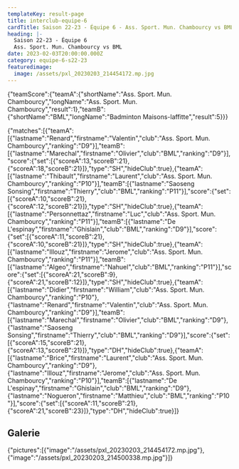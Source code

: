 ```yaml
---
templateKey: result-page
title: interclub-equipe-6
cardTitle: Saison 22-23 - Équipe 6 - Ass. Sport. Mun. Chambourcy vs BML
heading: |-
  Saison 22-23 - Équipe 6
  Ass. Sport. Mun. Chambourcy vs BML
date: 2023-02-03T20:00:00.000Z
category: equipe-6-s22-23
featuredimage:
  image: /assets/pxl_20230203_214454172.mp.jpg
---
```

<teamscoreboard>{"teamScore":{"teamA":{"shortName":"Ass. Sport. Mun. Chambourcy","longName":"Ass. Sport. Mun. Chambourcy","result":1},"teamB":{"shortName":"BML","longName":"Badminton Maisons-laffitte","result":5}}}</teamscoreboard>

<scoreboard>{"matches":[{"teamA":[{"lastname":"Renard","firstname":"Valentin","club":"Ass. Sport. Mun. Chambourcy","ranking":"D9"}],"teamB":[{"lastname":"Marechal","firstname":"Olivier","club":"BML","ranking":"D9"}],"score":{"set":[{"scoreA":13,"scoreB":21},{"scoreA":18,"scoreB":21}]},"type":"SH","hideClub":true},{"teamA":[{"lastname":"Thibault","firstname":"Laurent","club":"Ass. Sport. Mun. Chambourcy","ranking":"P10"}],"teamB":[{"lastname":"Saoseng Sonsing","firstname":"Thierry","club":"BML","ranking":"P11"}],"score":{"set":[{"scoreA":10,"scoreB":21},{"scoreA":12,"scoreB":21}]},"type":"SH","hideClub":true},{"teamA":[{"lastname":"Personnettaz","firstname":"Luc","club":"Ass. Sport. Mun. Chambourcy","ranking":"P11"}],"teamB":[{"lastname":"De L'espinay","firstname":"Ghislain","club":"BML","ranking":"D9"}],"score":{"set":[{"scoreA":11,"scoreB":21},{"scoreA":10,"scoreB":21}]},"type":"SH","hideClub":true},{"teamA":[{"lastname":"Illouz","firstname":"Jerome","club":"Ass. Sport. Mun. Chambourcy","ranking":"P11"}],"teamB":[{"lastname":"Algeo","firstname":"Nahuel","club":"BML","ranking":"P11"}],"score":{"set":[{"scoreA":21,"scoreB":9},{"scoreA":21,"scoreB":12}]},"type":"SH","hideClub":true},{"teamA":[{"lastname":"Didier","firstname":"William","club":"Ass. Sport. Mun. Chambourcy","ranking":"P10"},{"lastname":"Renard","firstname":"Valentin","club":"Ass. Sport. Mun. Chambourcy","ranking":"D9"}],"teamB":[{"lastname":"Marechal","firstname":"Olivier","club":"BML","ranking":"D9"},{"lastname":"Saoseng Sonsing","firstname":"Thierry","club":"BML","ranking":"D9"}],"score":{"set":[{"scoreA":15,"scoreB":21},{"scoreA":13,"scoreB":21}]},"type":"DH","hideClub":true},{"teamA":[{"lastname":"Brice","firstname":"Laurent","club":"Ass. Sport. Mun. Chambourcy","ranking":"D9"},{"lastname":"Illouz","firstname":"Jerome","club":"Ass. Sport. Mun. Chambourcy","ranking":"P10"}],"teamB":[{"lastname":"De L'espinay","firstname":"Ghislain","club":"BML","ranking":"D9"},{"lastname":"Nogueron","firstname":"Matthieu","club":"BML","ranking":"P10"}],"score":{"set":[{"scoreA":11,"scoreB":21},{"scoreA":21,"scoreB":23}]},"type":"DH","hideClub":true}]}</scoreboard>

## G﻿alerie

<gallery>{"pictures":[{"image":"/assets/pxl_20230203_214454172.mp.jpg"},{"image":"/assets/pxl_20230203_214500338.mp.jpg"}]}</gallery>